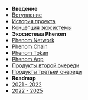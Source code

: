* **Введение**
* [Вступление](/intro.md)
* [История проекта](/history.md)
* [Концепция экосистемы](/concept.md)
* **Экосистема Phenom**
* [Phenom Network]()
* [Phenom Chain]()
* [Phenom Token]()
* [Phenom App]()
* [Продукты второй очереди]()
* [Продукты третьей очереди]()
* **Roadmap**
* [2021 - 2022]()
* [2022 - 2025]()